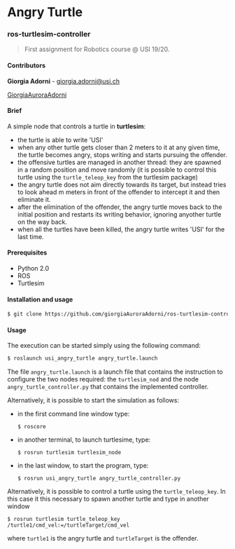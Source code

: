 # Angry Turtle 
### ros-turtlesim-controller

> First assignment for Robotics course @ USI 19/20.

#### Contributors

**Giorgia Adorni** - giorgia.adorni@usi.ch   

[GiorgiaAuroraAdorni](https://github.com/GiorgiaAuroraAdorni)

#### Brief

A simple node that controls a turtle in **turtlesim**:

- the turtle is able to write 'USI' 
- when any other turtle gets closer than 2 meters to it at any given time, the turtle becomes angry, stops writing and starts pursuing the offender. 
- the offensive turtles are managed in another thread: they are spawned in a random position and move randomly (it is possible to control this turtle using the `turtle_teleop_key` from the turtlesim package)
- the angry turtle does not aim directly towards its target, but instead tries to look ahead m meters in front of the offender to intercept it and then eliminate it.
- after the elimination of the offender, the angry turtle moves back to the initial position and restarts its writing behavior, ignoring anyother turtle on the way back. 
- when all the turtles have been killed, the angry turtle writes 'USI' for the last time.

#### Prerequisites

* Python 2.0 
* ROS
* Turtlesim

#### Installation and usage

```sh
$ git clone https://github.com/giorgiaAuroraAdorni/ros-turtlesim-controller
```
#### Usage

The execution can be started simply using the following command:

```bash
$ roslaunch usi_angry_turtle angry_turtle.launch
```

The file `angry_turtle.launch` is a launch file that contains the instruction to configure the two nodes required: the `turtlesim_nod` and the node `angry_turtle_controller.py` that contains the implemented controller.

Alternatively, it is possible to start the simulation as follows:

- in the first command line window type:

  ```
  $ roscore 
  ```

- in another terminal, to launch turtlesime, type:

  ```
  $ rosrun turtlesim turtlesim_node
  ```

- in the last window, to start the program, type:

  ```
  $ rosrun usi_angry_turtle angry_turtle_controller.py
  ```

Alternatively, it is possible to control a turtle using the `turtle_teleop_key`. In this case it this necessary to spawn another turtle and type in another window 

```
$ rosrun turtlesim turtle_teleop_key /turtle1/cmd_vel:=/turtleTarget/cmd_vel
```

where `turtle1` is the angry turtle and `turtleTarget` is the offender.